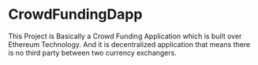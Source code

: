 # CrowdFundingDapp

This Project is Basically a Crowd Funding Application which is built over Ethereum Technology. 
And it is decentralized application that means there is no third party between two currency exchangers.
